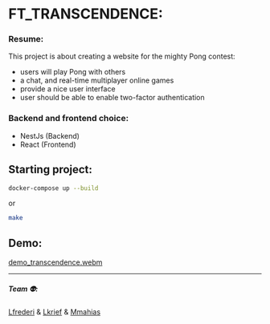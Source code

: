 # FT_TRANSCENDENCE:

### Resume:
This project is about creating a website for the mighty Pong contest:
  -  users will play Pong with others
  -  a chat, and real-time multiplayer online games
  -  provide a nice user interface
  -  user should be able to enable two-factor authentication

### Backend and frontend choice:
  - NestJs (Backend)
  - React (Frontend)
## Starting project:

``` bash
docker-compose up --build
```
or 
``` bash
make
```


## Demo:

[demo_transcendence.webm](https://github.com/Mmahias/ft_transcendence/assets/76960878/d31cf232-147a-482c-befa-9d66cdf1330f)


<hr> 

##### Team 👽:
[Lfrederi](https://github.com/Laurent45) & [Lkrief](https://github.com/leonardkrief) & [Mmahias](https://github.com/mmahias)
